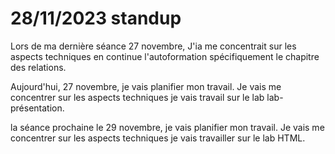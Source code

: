 # 28/11/2023 standup
Lors de ma dernière séance 27 novembre,  J'ia me concentrait sur les aspects techniques en continue l'autoformation spécifiquement le chapitre des relations.

Aujourd'hui, 27 novembre, je vais planifier mon travail. Je vais me concentrer sur les aspects techniques je vais travail sur  le lab lab-présentation.

la séance prochaine le  29 novembre, je vais planifier mon travail. Je vais me concentrer sur les aspects techniques je vais travailler sur le lab HTML.